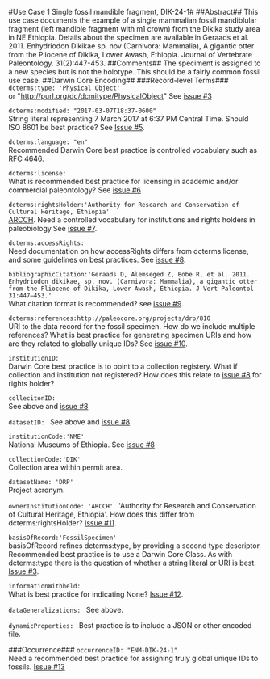 #Use Case 1 Single fossil mandible fragment, DIK-24-1#
##Abstract##
This use case documents the example of a single mammalian fossil mandiblular fragment (left mandible fragment with m1 crown) from the Dikika study area in NE Ethiopia. Details about the specimen are available in Geraads et al. 2011. Enhydriodon Dikikae sp. nov (Carnivora: Mammalia), A gigantic otter from the Pliocene of Dikika, Lower Awash, Ethiopia. Journal of Vertebrate Paleontology. 31(2):447-453.
##Comments##
The speciment is assigned to a new species but is not the holotype. This should be a fairly common fossil use case.
##Darwin Core Encoding##
###Record-level Terms###
```dcterms:type: 'Physical Object'```   
or "http://purl.org/dc/dcmitype/PhysicalObject" See [issue #3](https://github.com/tdwg/paleo/issues/3)   
    
```dcterms:modified: "2017-03-07T18:37-0600"```    
String literal representing 7 March 2017 at 6:37 PM Central Time. Should ISO 8601 be best practice? See [Issue #5](https://github.com/tdwg/paleo/issues/5).   
    
```dcterms:language: "en"```  
Recommended Darwin Core best practice is controlled vocabulary such as RFC 4646.   
   
```dcterms:license: ```   
What is recommended best practice for licensing in academic and/or commercial paleontology? See [issue #6](https://github.com/tdwg/paleo/issues/6)  
   
```dcterms:rightsHolder:'Authority for Research and Conservation of Cultural Heritage, Ethiopia' ```  
[ARCCH](http://www.mysc.gov.et/ARCCH.html). Need a controlled vocabulary for institutions and rights holders in paleobiology.See [issue #7](https://github.com/tdwg/paleo/issues/7).  
    
```dcterms:accessRights: ```   
Need documentation on how accessRights differs from dcterms:license, and some guidelines on best practices. See [issue #8](https://github.com/tdwg/paleo/issues/8).  
    
```bibliographicCitation:'Geraads D, Alemseged Z, Bobe R, et al. 2011. Enhydriodon dikikae, sp. nov. (Carnivora: Mammalia), a gigantic otter from the Pliocene of Dikika, Lower Awash, Ethiopia. J Vert Paleontol 31:447–453.' ```   
What citation format is recommended? see [issue #9](https://github.com/tdwg/paleo/issues/9).  
   
```dcterms:references:http://paleocore.org/projects/drp/810 ```   
URI to the data record for the fossil specimen. How do we include multiple references? What is best practice for generating specimen URIs and how are they related to globally unique IDs? See [issue #10](https://github.com/tdwg/paleo/issues/10).   

```institutionID: ```     
Darwin Core best practice is to point to a collection registery. What if collection and institution not registered?  How does this relate to [issue #8](https://github.com/tdwg/paleo/issues/8) for rights holder?    
   
```collecitonID: ```   
See above and [issue #8](https://github.com/tdwg/paleo/issues/8)   
    
```datasetID: ``` 
See above and [issue #8](https://github.com/tdwg/paleo/issues/8)   
   
```institutionCode:'NME' ```   
National Museums of Ethiopia. See [issue #8](https://github.com/tdwg/paleo/issues/8)   
   
```collectionCode:'DIK' ```   
Collection area within permit area.   

```datasetName: 'DRP' ```   
Project acronym.   
   
```ownerInstitutionCode: 'ARCCH' ```
'Authority for Research and Conservation of Cultural Heritage, Ethiopia'. How does this differ from dcterms:rightsHolder? [Issue #11](https://github.com/tdwg/paleo/issues/11).   
   
```basisOfRecord:'FossilSpecimen' ```   
basisOfRecord refines dcterms:type, by providing a second type descriptor. Recommended best practice is to use a Darwin Core Class. As with dcterms:type there is the question of whether a string literal or URI is best. [Issue #3](https://github.com/tdwg/paleo/issues/3).   
   
```informationWithheld: ```   
What is best practice for indicating None?  [Issue #12](https://github.com/tdwg/paleo/issues/12).     
   
```dataGeneralizations: ```
See above.    
   
```dynamicProperties: ```
Best practice is to include a JSON or other encoded file.   
   

###Occurrence###
```occurrenceID: "ENM-DIK-24-1"```   
Need a recommended best practice for assigning truly global unique IDs to fossils. [Issue #13](https://github.com/tdwg/paleo/issues/13)
   
   
